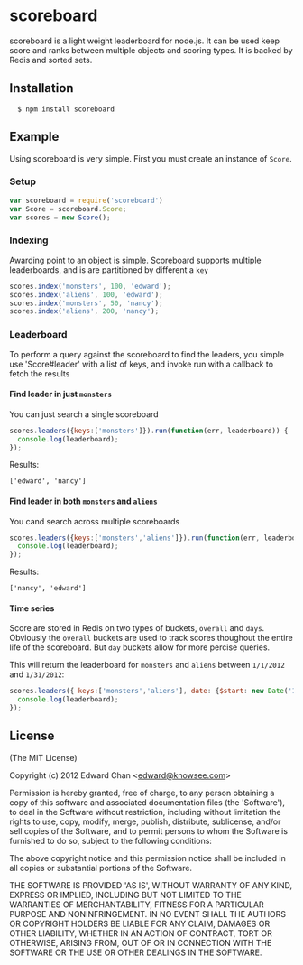 # scoreboard

  scoreboard is a light weight leaderboard for node.js.  It can be used keep score and ranks between multiple objects and scoring types. It is backed by Redis and sorted sets. 

## Installation

      $ npm install scoreboard

## Example

Using scoreboard is very simple.  First you must create an instance of `Score`.  

### Setup
```js    
var scoreboard = require('scoreboard')
var Score = scoreboard.Score;
var scores = new Score();
````

### Indexing
 Awarding point to an object is simple. Scoreboard supports multiple leaderboards, and is are partitioned by different a `key`

```js
scores.index('monsters', 100, 'edward');
scores.index('aliens', 100, 'edward');
scores.index('monsters', 50, 'nancy');
scores.index('aliens', 200, 'nancy');
```

### Leaderboard
 To perform a query against the scoreboard to find the leaders, you simple use 'Score#leader' with a list of keys, and invoke run with a callback to fetch the results

#### Find leader in just `monsters`
 
 You can just search a single scoreboard

```js
scores.leaders({keys:['monsters']}).run(function(err, leaderboard)) {
  console.log(leaderboard);
});

```

 Results:
```
['edward', 'nancy']
```

#### Find leader in both `monsters` and `aliens`

 You cand search across multiple scoreboards

```js
scores.leaders({keys:['monsters','aliens']}).run(function(err, leaderboard)) {
  console.log(leaderboard);
});
```

 Results:
```
['nancy', 'edward']
```

#### Time series

 Score are stored in Redis on two types of buckets, `overall` and `days`.  Obviously the `overall` buckets are used to track scores thoughout the entire life of the scoreboard.  But `day` buckets allow for more percise queries. 
 
This will return the leaderboard for `monsters` and `aliens` between `1/1/2012` and `1/31/2012`:
```js
scores.leaders({ keys:['monsters','aliens'], date: {$start: new Date('1/1/2012'), $end: new Date('1/31/2012') } }).run(function(err, leaderboard)) {
  console.log(leaderboard);
});

``` 

## License 

(The MIT License)

Copyright (c) 2012 Edward Chan &lt;edward@knowsee.com&gt;

Permission is hereby granted, free of charge, to any person obtaining
a copy of this software and associated documentation files (the
'Software'), to deal in the Software without restriction, including
without limitation the rights to use, copy, modify, merge, publish,
distribute, sublicense, and/or sell copies of the Software, and to
permit persons to whom the Software is furnished to do so, subject to
the following conditions:

The above copyright notice and this permission notice shall be
included in all copies or substantial portions of the Software.

THE SOFTWARE IS PROVIDED 'AS IS', WITHOUT WARRANTY OF ANY KIND,
EXPRESS OR IMPLIED, INCLUDING BUT NOT LIMITED TO THE WARRANTIES OF
MERCHANTABILITY, FITNESS FOR A PARTICULAR PURPOSE AND NONINFRINGEMENT.
IN NO EVENT SHALL THE AUTHORS OR COPYRIGHT HOLDERS BE LIABLE FOR ANY
CLAIM, DAMAGES OR OTHER LIABILITY, WHETHER IN AN ACTION OF CONTRACT,
TORT OR OTHERWISE, ARISING FROM, OUT OF OR IN CONNECTION WITH THE
SOFTWARE OR THE USE OR OTHER DEALINGS IN THE SOFTWARE.